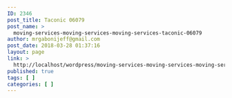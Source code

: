 ```yaml
---
ID: 2346
post_title: Taconic 06079
post_name: >
  moving-services-moving-services-moving-services-taconic-06079
author: mrgabonijeff@gmail.com
post_date: 2018-03-28 01:37:16
layout: page
link: >
  http://localhost/wordpress/moving-services-moving-services-moving-services-taconic-06079/
published: true
tags: [ ]
categories: [ ]
---
```

